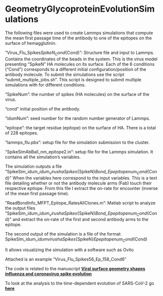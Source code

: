 # GeometryGlycoproteinEvolutionSimulations


The following files were used to create Lammps simulations that compute the mean first passage time of the antibody to one of the epitopes on the surface of hemagglutinin.

“Virus_Flu_Spikes${ SpikeN}_Cond${Cond}”: Structure file and input to Lammps. Contains the coordinates of the beads in the system. This is the virus model presenting “SpikeN” HA molecules on its surface. Each of the 6 conditions (“Cond”) corresponds to a different initial configuration/position of the antibody molecule.
To submit the simulations use the script “submit_multiple_jobs.sh”. This script is designed to submit multiple simulations with for different conditions.

“SpikeNum”: the number of spikes (HA molecules) on the surface of the virus.

“cond” initial position of the antibody.

“idumNum”: seed number for the random number generator of Lammps.

“epitope”: the target residue (epitope) on the surface of HA. There is a total of 228 epitopes.

“lammps_flu.pbs”: setup file for the simulation submission to the cluster.

“SpikeSimAbBall_nm_epitope2.in”: setup file for the Lammps simulation. It contains all the simulation’s variables.

The simulation outputs a file “SpikeSim_idum_${idum}_virushaSpikes${SpikeN}_Bond_Ep_${epitopenum}_Cond${Cond}”
When the variables here correspond to the input variables. This is a text file detailing whether or not the antibody molecule arms (Fab) touch their respective epitope. From this file I extract the on-rate for encounter (inverse of the mean first passage time).

“ReadBondInfo_MFPT_Epitope_RatesAllClones.m”: Matlab script to analyze the output files “SpikeSim_idum_${idum}_virushaSpikes${SpikeN}_Bond_Ep_${epitopenum}_Cond${Cond}” and extract the on-rate of the first and second antibody arms to the epitope.

The second output of the simulation is a file of the format:
SpikeSim_idum_${idum}virushaSpikes${SpikeN}_Ep_${epitopenum}_Cond${Cond}

It allows visualizing the simulation with a software such as Ovito

Attached is an example “Virus_Flu_Spikes56_Ep_158_Cond6”


The code is related to the manuscript [**Viral surface geometry shapes influenza and coronavirus spike evolution**](https://www.biorxiv.org/content/10.1101/2020.10.20.347641v1)

To look at the analysis to the time-dependent evolution of SARS-CoV-2 go [**here**](https://amitaiassaf.github.io/SpikeGeometry/SARSCoV2EvoT.html)
